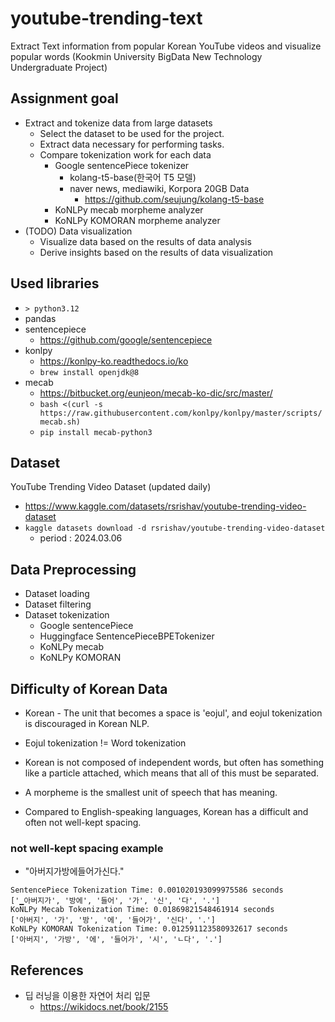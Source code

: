 # youtube-trending-text
Extract Text information from popular Korean YouTube videos and visualize popular words (Kookmin University BigData New Technology Undergraduate Project)


## Assignment goal

- Extract and tokenize data from large datasets
  - Select the dataset to be used for the project.
  - Extract data necessary for performing tasks.
  - Compare tokenization work for each data
    - Google sentencePiece tokenizer
      - kolang-t5-base(한국어 T5 모델)
      - naver news, mediawiki, Korpora 20GB Data
        - https://github.com/seujung/kolang-t5-base
    - KoNLPy mecab morpheme analyzer
    - KoNLPy KOMORAN morpheme analyzer
- (TODO) Data visualization
  - Visualize data based on the results of data analysis
  - Derive insights based on the results of data visualization

## Used libraries

- `> python3.12`
- pandas
- sentencepiece
  - https://github.com/google/sentencepiece
- konlpy
  - https://konlpy-ko.readthedocs.io/ko
  - ```brew install openjdk@8```
- mecab
  - https://bitbucket.org/eunjeon/mecab-ko-dic/src/master/
  - ```bash <(curl -s https://raw.githubusercontent.com/konlpy/konlpy/master/scripts/mecab.sh)```
  - ```pip install mecab-python3```

## Dataset

YouTube Trending Video Dataset (updated daily)
- https://www.kaggle.com/datasets/rsrishav/youtube-trending-video-dataset
- ```kaggle datasets download -d rsrishav/youtube-trending-video-dataset```
  - period : 2024.03.06

## Data Preprocessing

- Dataset loading
- Dataset filtering
- Dataset tokenization
    - Google sentencePiece
    - Huggingface SentencePieceBPETokenizer
    - KoNLPy mecab
    - KoNLPy KOMORAN

## Difficulty of Korean Data

* Korean - The unit that becomes a space is 'eojul', and eojul tokenization is discouraged in Korean NLP.

* Eojul tokenization != Word tokenization

* Korean is not composed of independent words, but often has something like a particle attached, which means that all of this must be separated.

* A morpheme is the smallest unit of speech that has meaning.

* Compared to English-speaking languages, Korean has a difficult and often not well-kept spacing.

### not well-kept spacing example

* "아버지가방에들어가신다."

```commandline
SentencePiece Tokenization Time: 0.001020193099975586 seconds
['▁아버지가', '방에', '들어', '가', '신', '다', '.']
KoNLPy Mecab Tokenization Time: 0.01869821548461914 seconds
['아버지', '가', '방', '에', '들어가', '신다', '.']
KoNLPy KOMORAN Tokenization Time: 0.012591123580932617 seconds
['아버지', '가방', '에', '들어가', '시', 'ㄴ다', '.']
```

## References

- 딥 러닝을 이용한 자연어 처리 입문
  - https://wikidocs.net/book/2155